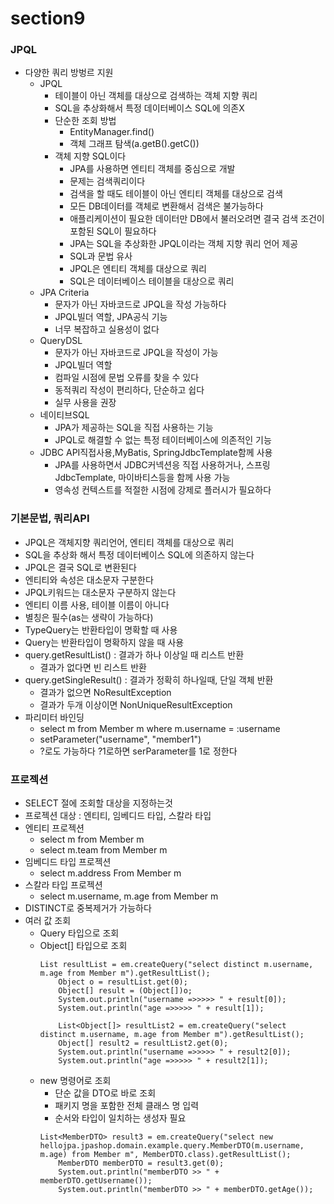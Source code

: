 # section9

### JPQL
- 다양한 쿼리 방벙르 지원
    - JPQL
        - 테이블이 아닌 객체를 대상으로 검색하는 객체 지향 쿼리
        - SQL을 추상화해서 특정 데이터베이스 SQL에 의존X
        - 단순한 조회 방법
            - EntityManager.find()
            - 객체 그래프 탐색(a.getB().getC())
        - 객체 지향 SQL이다
            - JPA를 사용하면 엔티티 객체를 중심으로 개발
            - 문제는 검색쿼리이다
            - 검색을 할 때도 테이블이 아닌 엔티티 객체를 대상으로 검색
            - 모든 DB데이터를 객체로 변환해서 검색은 불가능하다
            - 애플리케이션이 필요한 데이터만 DB에서 불러오려면 결국 검색 조건이 포함된 SQL이 필요하다
            - JPA는 SQL을 추상화한 JPQL이라는 객체 지향 쿼리 언어 제공
            - SQL과 문법 유사
            - JPQL은 엔티티 객체를 대상으로 쿼리
            - SQL은 데이터베이스 테이블을 대상으로 쿼리
    - JPA Criteria
        - 문자가 아닌 자바코드로 JPQL을 작성 가능하다
        - JPQL빌더 역할, JPA공식 기능
        - 너무 복잡하고 실용성이 없다
    - QueryDSL
        - 문자가 아닌 자바코드로 JPQL을 작성이 가능
        - JPQL빌더 역할
        - 컴파일 시점에 문법 오류를 찾을 수 있다
        - 동적쿼리 작성이 편리하다, 단순하고 쉽다
        - 실무 사용을 권장
    - 네이티브SQL
        - JPA가 제공하는 SQL을 직접 사용하는 기능
        - JPQL로 해결할 수 없는 특정 테이터베이스에 의존적인 기능
    - JDBC API직접사용,MyBatis, SpringJdbcTemplate함께 사용
        - JPA를 사용하면서 JDBC커넥션응 직접 사용하거나, 스프링 JdbcTemplate, 마이바티스등을 함께 사용 가능
        - 영속성 컨텍스트를 적절한 시점에 강제로 플러시가 필요하다

### 기본문법, 쿼리API
- JPQL은 객체지향 쿼리언어, 엔티티 객체를 대상으로 쿼리
- SQL을 추상화 해서 특정 데이터베이스 SQL에 의존하지 않는다
- JPQL은 결국 SQL로 변환된다
- 엔티티와 속성은 대소문자 구분한다
- JPQL키워드는 대소문자 구분하지 않는다
- 엔티티 이름 사용, 테이블 이름이 아니다
- 별칭은 필수(as는 생략이 가능하다)
- TypeQuery는 반환타입이 명확할 때 사용
- Query는 반환타입이 명확하지 않을 때 사용
- query.getResultList() : 결과가 하나 이상일 때 리스트 반환
    - 결과가 없다면 빈 리스트 반환
- query.getSingleResult() : 결과가 정확히 하나일때, 단일 객체 반환
    - 결과가 없으면 NoResultException
    - 결과가 두개 이상이면 NonUniqueResultException
- 파리미터 바인딩
    - select m from Member m where m.username = :username
    - setParameter("username", "member1")
    - ?로도 가능하다 ?1로하면 serParameter를 1로 정한다

### 프로젝션
- SELECT 절에 조회할 대상을 지정하는것
- 프로젝션 대상 : 엔티티, 임베디드 타입, 스칼라 타입
- 엔티티 프로젝션
    - select m from Member m
    - select m.team from Member m
- 임베디드 타입 프로젝션
    - select m.address From Member m
- 스칼라 타입 프로젝션
    - select m.username, m.age from Member m
- DISTINCT로 중복제거가 가능하다
- 여러 값 조회
    - Query 타입으로 조회
    - Object[] 타입으로 조회
        ```
        List resultList = em.createQuery("select distinct m.username, m.age from Member m").getResultList();
            Object o = resultList.get(0);
            Object[] result = (Object[])o;
            System.out.println("username =>>>>> " + result[0]);
            System.out.println("age =>>>>> " + result[1]);

            List<Object[]> resultList2 = em.createQuery("select distinct m.username, m.age from Member m").getResultList();
            Object[] result2 = resultList2.get(0);
            System.out.println("username =>>>>> " + result2[0]);
            System.out.println("age =>>>>> " + result2[1]);
        ```
    - new 명령어로 조회
        - 단순 값을 DTO로 바로 조회
        - 패키지 명을 포함한 전체 클래스 명 입력
        - 순서와 타입이 일치하는 생성자 필요
        ```
        List<MemberDTO> result3 = em.createQuery("select new hellojpa.jpashop.domain.example.query.MemberDTO(m.username, m.age) from Member m", MemberDTO.class).getResultList();
            MemberDTO memberDTO = result3.get(0);
            System.out.println("memberDTO >> " + memberDTO.getUsername());
            System.out.println("memberDTO >> " + memberDTO.getAge());
        ```
